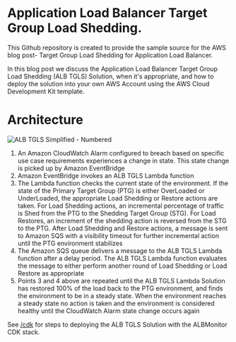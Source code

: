 # Application Load Balancer Target Group Load Shedding.

This Github repository is created to provide the sample source for the AWS blog post- Target Group Load Shedding for Application Load Balancer.

In this blog post we discuss the Application Load Balancer Target Group Load Shedding (ALB TGLS) Solution, when it's appropriate, and how to deploy the solution into your own AWS Account using the AWS Cloud Development Kit template.

# Architecture

![ALB TGLS Simplified - Numbered](https://user-images.githubusercontent.com/33617809/124167984-278ef180-da6a-11eb-88b0-3e2f30abafbc.png)

1. An Amazon CloudWatch Alarm configured to breach based on specific use case requirements experiences a change in state. This state change is picked up by Amazon EventBridge
2. Amazon EventBridge invokes an ALB TGLS Lambda function
3. The Lambda function checks the current state of the environment. If the state of the Primary Target Group (PTG) is either OverLoaded or UnderLoaded, the appropriate Load Shedding or Restore actions are taken. For Load Shedding actions, an incremental percentage of traffic is Shed from the PTG to the Shedding Target Group (STG). For Load Restores, an increment of the shedding action is reversed from the STG to the PTG. After Load Shedding and Restore actions, a message is sent to Amazon SQS with a visibility timeout for further incremental action until the PTG environment stabilizes
4. The Amazon SQS queue delivers a message to the ALB TGLS Lambda function after a delay period. The ALB TGLS Lambda function evaluates the message to either perform another round of Load Shedding or Load Restore as appropriate
5. Points 3 and 4 above are repeated until the ALB TGLS Lambda Solution has restored 100% of the load back to the PTG environment, and finds the environment to be in a steady state. When the environment reaches a steady state no action is taken and the environment is considered healthy until the CloudWatch Alarm state change occurs again

See [/cdk](https://github.com/aws-samples/aws-alb-target-group-load-shedding/tree/main/cdk) for steps to deploying the ALB TGLS Solution with the ALBMonitor CDK stack.
